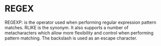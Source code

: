 # REGEX 
REGEXP:  is the operator used when performing regular expression pattern matches. RLIKE is the synonym. It also supports a number of metacharacters which allow more flexibility and control when performing pattern matching. The backslash is used as an escape character.
